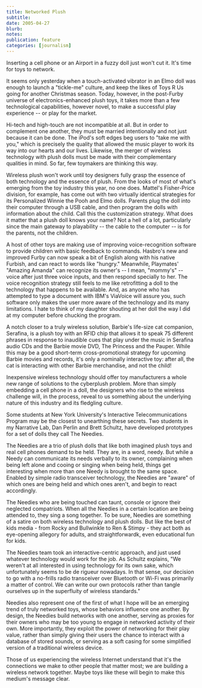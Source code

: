 ```yaml
---
title: Networked Plush
subtitle: 
date: 2005-04-27
blurb: 
notes: 
publication: feature
categories: [journalism]
---
```


Inserting a cell phone or an Airport in a fuzzy doll just won't cut it. It's time for toys to network.

It seems only yesterday when a touch-activated vibrator in an Elmo doll was enough to launch a "tickle-me" culture, and keep the likes of Toys R Us going for another Christmas season. Today, however, in the post-Furby universe of electronics-enhanced plush toys, it takes more than a few technological capabilities, however novel, to make a successful play experience -- or play for the market.

Hi-tech and high-touch are not incompatible at all. But in order to complement one another, they must be married intentionally and not just because it can be done. The iPod's soft edges beg users to "take me with you," which is precisely the quality that allowed the music player to work its way into our hearts and our lives. Likewise, the merger of wireless technology with plush dolls must be made with their complementary qualities in mind. So far, few toymakers are thinking this way.

Wireless plush won't work until toy designers fully grasp the essence of both technology and the essence of plush. From the looks of most of what's emerging from the toy industry this year, no one does. Mattel's Fisher-Price division, for example, has come out with two virtually identical strategies for its Personalized Winnie the Pooh and Elmo dolls. Parents plug the doll into their computer through a USB cable, and then program the dolls with information about the child. Call this the customization strategy. What does it matter that a plush doll knows your name? Not a hell of a lot, particularly since the main gateway to playability -- the cable to the computer -- is for the parents, not the children.

A host of other toys are making use of improving voice-recognition software to provide children with basic feedback to commands. Hasbro's new and improved Furby can now speak a bit of English along with his native Furbish, and can react to words like "hungry." Meanwhile, Playmates' "Amazing Amanda" can recognize its owner's -- I mean, "mommy's" -- voice after just three voice inputs, and then respond specially to her. The voice recognition strategy still feels to me like retrofitting a doll to the technology that happens to be available. And, as anyone who has attempted to type a document with IBM's ViaVoice will assure you, such software only makes the user more aware of the technology and its many limitations. I hate to think of my daughter shouting at her doll the way I did at my computer before chucking the program.

A notch closer to a truly wireless solution, Barbie's life-size cat companion, Serafina, is a plush toy with an RFID chip that allows it to speak 75 different phrases in response to inaudible cues that play under the music in Serafina audio CDs and the Barbie movie DVD, The Princess and the Pauper. While this may be a good short-term cross-promotional strategy for upcoming Barbie movies and records, it's only a nominally interactive toy: after all, the cat is interacting with other Barbie merchandise, and not the child!

Inexpensive wireless technology should offer toy manufacturers a whole new range of solutions to the cyberplush problem. More than simply embedding a cell phone in a doll, the designers who rise to the wireless challenge will, in the process, reveal to us something about the underlying nature of this industry and its fledgling culture.

Some students at New York University's Interactive Telecommunications Program may be the closest to unearthing these secrets. Two students in my Narrative Lab, Dan Perlin and Brett Schultz, have developed prototypes for a set of dolls they call The Needies.

The Needies are a trio of plush dolls that like both imagined plush toys and real cell phones demand to be held. They are, in a word, needy. But while a Needy can communicate its needs verbally to its owner, complaining when being left alone and cooing or singing when being held, things get interesting when more than one Needy is brought to the same space. Enabled by simple radio transceiver technology, the Needies are "aware" of which ones are being held and which ones aren't, and begin to react accordingly.

The Needies who are being touched can taunt, console or ignore their neglected compatriots. When all the Needies in a certain location are being attended to, they sing a song together. To be sure, Needies are something of a satire on both wireless technology and plush dolls. But like the best of kids media - from Rocky and Bullwinkle to Ren & Stimpy - they act both as eye-opening allegory for adults, and straightforwardk, even educational fun for kids.

The Needies team took an interactive-centric approach, and just used whatever technology would work for the job. As Schultz explains, "We weren't at all interested in using technology for its own sake, which unfortunately seems to be de rigueur nowadays. In that sense, our decision to go with a no-frills radio transceiver over Bluetooth or Wi-Fi was primarily a matter of control. We can write our own protocols rather than tangle ourselves up in the superfluity of wireless standards."

Needies also represent one of the first of what I hope will be an emerging trend of truly networked toys, whose behaviors influence one another. By design, the Needies build networks with one another, serving as proxies for their owners who may be too young to engage in networked activity of their own. More importantly, they exploit the power of networking for their play value, rather than simply giving their users the chance to interact with a database of stored sounds, or serving as a soft casing for some simplified version of a traditional wireless device.

Those of us experiencing the wireless Internet understand that it's the connections we make to other people that matter most; we are building a wireless network together. Maybe toys like these will begin to make this medium's message clear.
